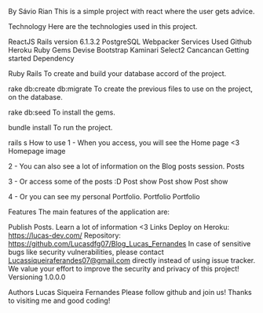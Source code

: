 By Sávio Rian
This is a simple project with react where the user gets advice.

Technology
Here are the technologies used in this project.

ReactJS
Rails version 6.1.3.2
PostgreSQL
Webpacker
Services Used
Github
Heroku
Ruby Gems
Devise
Bootstrap
Kaminari
Select2
Cancancan
Getting started
Dependency

Ruby
Rails
To create and build your database accord of the project.

rake db:create db:migrate
To create the previous files to use on the project, on the database.

rake db:seed
To install the gems.

bundle install
To run the project.

rails s
How to use
1 - When you access, you will see the Home page <3
Homepage image

2 - You can also see a lot of information on the Blog posts session.
Posts

3 - Or access some of the posts :D
Post show Post show Post show

4 - Or you can see my personal Portfolio.
Portfolio Portfolio

Features
The main features of the application are:

Publish Posts.
Learn a lot of information <3
Links
Deploy on Heroku: https://lucas-dev.com/
Repository: https://github.com/Lucasdfg07/Blog_Lucas_Fernandes
In case of sensitive bugs like security vulnerabilities, please contact Lucassiqueiraferandes07@gmail.com directly instead of using issue tracker. We value your effort to improve the security and privacy of this project!
Versioning
1.0.0.0

Authors
Lucas Siqueira Fernandes
Please follow github and join us! Thanks to visiting me and good coding!
